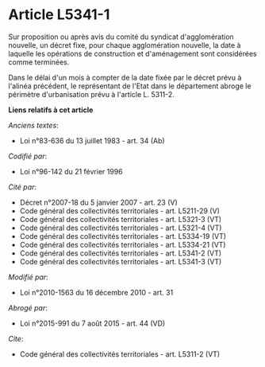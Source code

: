 # Article L5341-1

Sur proposition ou après avis du comité du syndicat d'agglomération nouvelle, un décret fixe, pour chaque agglomération
nouvelle, la date à laquelle les opérations de construction et d'aménagement sont considérées comme terminées. 

Dans le délai d'un mois à compter de la date fixée par le décret prévu à l'alinéa précédent, le représentant de l'Etat dans
le département abroge le périmètre d'urbanisation prévu à l'article L. 5311-2.

**Liens relatifs à cet article**

_Anciens textes_:

  - Loi n°83-636 du 13 juillet 1983 - art. 34 (Ab)

_Codifié par_:

  - Loi n°96-142 du 21 février 1996

_Cité par_:

  - Décret n°2007-18 du 5 janvier 2007 - art. 23 (V)
  - Code général des collectivités territoriales - art. L5211-29 (V)
  - Code général des collectivités territoriales - art. L5321-3 (VT)
  - Code général des collectivités territoriales - art. L5321-4 (VT)
  - Code général des collectivités territoriales - art. L5334-19 (VT)
  - Code général des collectivités territoriales - art. L5334-21 (VT)
  - Code général des collectivités territoriales - art. L5341-2 (VT)
  - Code général des collectivités territoriales - art. L5341-3 (VT)

_Modifié par_:

  - Loi n°2010-1563 du 16 décembre 2010 - art. 31

_Abrogé par_:

  - Loi n°2015-991 du 7 août 2015 - art. 44 (VD)

_Cite_:

  - Code général des collectivités territoriales - art. L5311-2 (VT)
